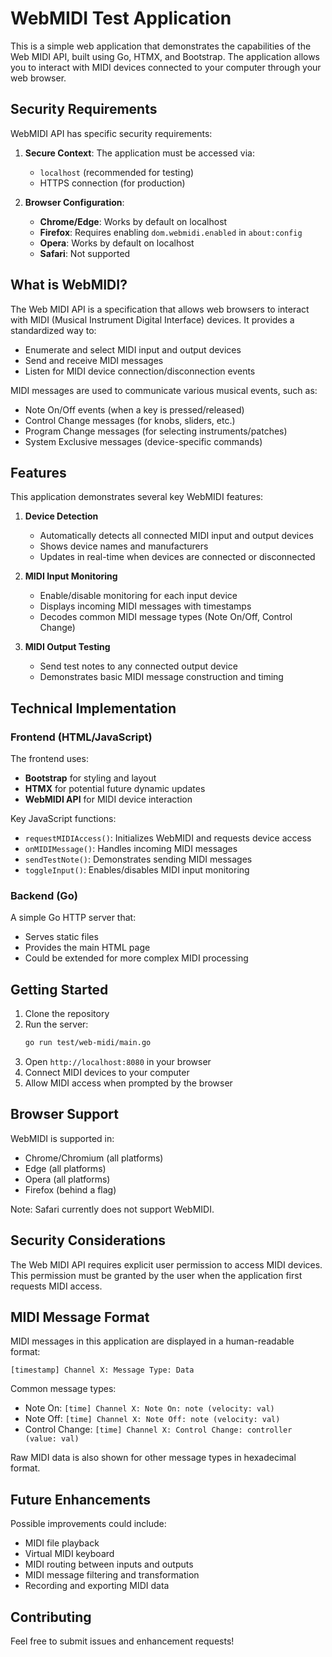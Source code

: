# WebMIDI Test Application

This is a simple web application that demonstrates the capabilities of the Web MIDI API, built using Go, HTMX, and Bootstrap. The application allows you to interact with MIDI devices connected to your computer through your web browser.

## Security Requirements

WebMIDI API has specific security requirements:

1. **Secure Context**: The application must be accessed via:
   - `localhost` (recommended for testing)
   - HTTPS connection (for production)

2. **Browser Configuration**:
   - **Chrome/Edge**: Works by default on localhost
   - **Firefox**: Requires enabling `dom.webmidi.enabled` in `about:config`
   - **Opera**: Works by default on localhost
   - **Safari**: Not supported

## What is WebMIDI?

The Web MIDI API is a specification that allows web browsers to interact with MIDI (Musical Instrument Digital Interface) devices. It provides a standardized way to:

- Enumerate and select MIDI input and output devices
- Send and receive MIDI messages
- Listen for MIDI device connection/disconnection events

MIDI messages are used to communicate various musical events, such as:
- Note On/Off events (when a key is pressed/released)
- Control Change messages (for knobs, sliders, etc.)
- Program Change messages (for selecting instruments/patches)
- System Exclusive messages (device-specific commands)

## Features

This application demonstrates several key WebMIDI features:

1. **Device Detection**
   - Automatically detects all connected MIDI input and output devices
   - Shows device names and manufacturers
   - Updates in real-time when devices are connected or disconnected

2. **MIDI Input Monitoring**
   - Enable/disable monitoring for each input device
   - Displays incoming MIDI messages with timestamps
   - Decodes common MIDI message types (Note On/Off, Control Change)

3. **MIDI Output Testing**
   - Send test notes to any connected output device
   - Demonstrates basic MIDI message construction and timing

## Technical Implementation

### Frontend (HTML/JavaScript)

The frontend uses:
- **Bootstrap** for styling and layout
- **HTMX** for potential future dynamic updates
- **WebMIDI API** for MIDI device interaction

Key JavaScript functions:
- `requestMIDIAccess()`: Initializes WebMIDI and requests device access
- `onMIDIMessage()`: Handles incoming MIDI messages
- `sendTestNote()`: Demonstrates sending MIDI messages
- `toggleInput()`: Enables/disables MIDI input monitoring

### Backend (Go)

A simple Go HTTP server that:
- Serves static files
- Provides the main HTML page
- Could be extended for more complex MIDI processing

## Getting Started

1. Clone the repository
2. Run the server:
   ```bash
   go run test/web-midi/main.go
   ```
3. Open `http://localhost:8080` in your browser
4. Connect MIDI devices to your computer
5. Allow MIDI access when prompted by the browser

## Browser Support

WebMIDI is supported in:
- Chrome/Chromium (all platforms)
- Edge (all platforms)
- Opera (all platforms)
- Firefox (behind a flag)

Note: Safari currently does not support WebMIDI.

## Security Considerations

The Web MIDI API requires explicit user permission to access MIDI devices. This permission must be granted by the user when the application first requests MIDI access.

## MIDI Message Format

MIDI messages in this application are displayed in a human-readable format:

```
[timestamp] Channel X: Message Type: Data
```

Common message types:
- Note On: `[time] Channel X: Note On: note (velocity: val)`
- Note Off: `[time] Channel X: Note Off: note (velocity: val)`
- Control Change: `[time] Channel X: Control Change: controller (value: val)`

Raw MIDI data is also shown for other message types in hexadecimal format.

## Future Enhancements

Possible improvements could include:
- MIDI file playback
- Virtual MIDI keyboard
- MIDI routing between inputs and outputs
- MIDI message filtering and transformation
- Recording and exporting MIDI data

## Contributing

Feel free to submit issues and enhancement requests! 